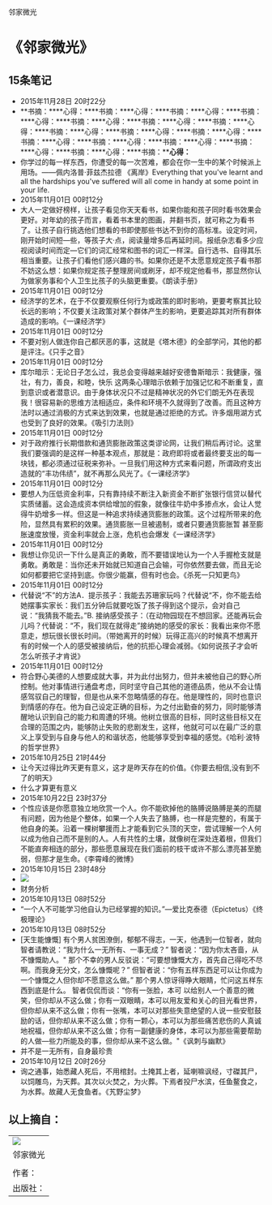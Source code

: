 邻家微光

# 《邻家微光》

## 15条笔记

- 2015年11月28日 20时22分
- **书摘：****心得：****书摘：****心得：****书摘：****心得：****书摘：****心得：****书摘：****心得：****书摘：****心得：****书摘：****心得：****书摘：****心得：****书摘：****心得：****书摘：****心得：****书摘：****心得：****书摘：****心得：****书摘：****心得：****书摘：****心得：****书摘：****心得：****书摘：****心得：**
- 你学过的每一样东西，你遭受的每一次苦难，都会在你一生中的某个时候派上用场。——佩内洛普·菲兹杰拉德 《离岸》Everything that you've learnt and all the hardships you've suffered will all come in handy at some point in your life.
- 2015年11月01日 00时12分
- 大人一定做好榜样，让孩子看见你天天看书，如果你能和孩子同时看书效果会更好。对年幼的孩子而言，看着书本里的图画，并翻书页，就可称之为看书了。让孩子自行挑选他们想看的书即使那些书达不到你的高标准。设定时间，刚开始时间短—些，等孩子大·点，阅读量增多后再延时间。报纸杂志看多少应视阅读时间而定—它们的词汇经常和图书的词汇一样深。自行选书、自得其乐相当重要。让孩子们看他们感兴趣的书。如果你还是不太愿意规定孩子看书那不妨这么想：如果你规定孩子整理房间或刷牙，却不规定他看书，那显然你认为做家务事和个人卫生比孩子的头脑更重要。《朗读手册》
- 2015年11月01日 00时12分
- 经济学的艺术，在于不仅要观察任何行为或政策的即时影响，更要考察其比较长远的影响；不仅要关注政策对某个群体产生的影响，更要追踪其对所有群体造成的影响。《一课经济学》
- 2015年11月01日 00时12分
- 不要对别人做连你自己都厌恶的事，这就是《塔木德》的全部学问，其他的都是评注。《只手之音》
- 2015年11月01日 00时12分
- 库尔暗示：无论日子怎么过，我总会变得越来越好安德鲁斯暗示：我健康，强壮，有力，善良，和睦，快乐 这两条心理暗示依赖于加强记忆和不断重复，直到意识或者潜意识。由于身体状况只不过是精神状况的外它们朗无外在表现我！很容易新的思维方法相适应，条件和环境不久就得到了改善。而且这种方法时以通过消极的方式来达到效果，也就是通过拒绝的方式。许多烟用湖方式也受到了良好的效果。《吸引力法则》
- 2015年11月01日 00时12分
- 对于政府推行长期借款和通货膨胀政策这类谬论网，让我们稍后再讨论。这里我们要强调的是这样一种基本观点，那就是：政府即将或者最终要支出的每一块钱，都必须通过征税来弥补。一旦我们用这种方式来看问题，所谓政府支出造就的“丰功伟绩”，就不再那么风光了。《一课经济学》
- 2015年11月01日 00时12分
- 要想人为压低资金利率，只有靠持续不断注入新资金不断扩张银行信贷以替代实质储蓄。这会造成资本供给增加的假象，就像往牛奶中多掺点水，会让人觉得牛奶增多一样。但这是一种追求持续通货膨胀的政策。这个过程所带来的危险，显然具有累积的效果。通货膨胀一旦被遏制，或者只要通货膨胀暂 甚至膨胀速度放慢，资金利率就会上涨，危机也会爆发《一课经济学》
- 2015年11月01日 00时12分
- 我想让你见识一下什么是真正的勇敢，而不要错误地认为一个人手握枪支就是勇敢。勇敢是：当你还未开始就已知道自己会输，可你依然要去做，而且无论如何都要把它坚持到底。你很少能赢，但有时也会。《杀死一只知更鸟》
- 2015年11月01日 00时12分
- 代替说“不”的方法A．提示孩子：我能去苏珊家玩吗？代替说“不，你不能去给她摆事实家长：我们五分钟后就要吃饭了孩子得到这个提示，会对自己说：“我猜我不能去。”B. 接纳感受孩子：（在动物园现在不想回家。还能再玩会儿吗？代替说：“不，我们现在就得走”接纳她的感受的家长：我看出来你不愿意走，想玩很长很长时间。（带她离开的时候）玩得正高兴的时候真不想离开有的时候一个人的感受被接纳后，他的抗拒心理会减弱。《如何说孩子才会听 怎么听孩子才肯说》
- 2015年11月01日 00时12分
- 符合野心美德的人想要成就大事，并为此付出努力，但并未被他自己的野心所控制。他对事情进行通盘考虑，同时坚守自己其他的道德品质，他从不会让情感驾驭自己的理智，但是也从来不忽略情感的存在。他是理性的，同时也意识到情感的存在。他为自己设定正确的目标，为之付出勤奋的努力，同时能够清醒地认识到自己的能力和周遭的环境。他树立很高的目标，同时这些目标又在合理的范围之内，能够防止失败的悲剧发生，这样，他就可可以在最广泛的意义上享受到与自身与他人的和谐状态，他能够享受到幸福的感觉。《哈利·波特的哲学世界》
- 2015年10月25日 21时44分
- 让今天过得比昨天更有意义，这才是昨天存在的价值。《你要去相信,没有到不了的明天》
- 什么才算更有意义
- 2015年10月22日 23时37分
- 个性应该是你愿意独立地欣赏一个人。你不能砍掉他的胳膊说胳膊是美的而腿有问题，因为他是个整体，如果一个人失去了胳膊，也一样是完整的，有属于他自身的美。沿着一棵树攀援而上才能看到它头顶的天空，尝试理解一个人何以成为他自己而不是别的人。人有共性的土壤，就像树在深处连着根，但我们不能直奔相连的部分，那些愿意展现在我们面前的枝干或许不那么漂亮甚至脆弱，但那才是生命。《李霄峰的微博》
- 2015年10月15日 23时48分
- ![](https://gitee.com/hjb2722404/tuchuang/raw/master/img/20201231121957.png)
- 财务分析
- 2015年10月13日 08时52分
- “一个人不可能学习他自认为已经掌握的知识。”―爱比克泰德（Epictetus）《终极理论》
- 2015年10月13日 08时52分
- [天生能慷慨] 有个男人贫困潦倒，郁郁不得志，一天，他遇到一位智者，就向智者请教说：“我为什么一无所有、一事无成？” 智者说：“因为你太吝啬，从不慷慨助人。" 那个不幸的男人反驳说：“可要想慷慨大方，首先自己得吃不尽啊。而我身无分文，怎么慷慨呢？” 但智者说：“你有五样东西足可以让你成为一个慷慨之人但你却不愿意这么做。” 那个男人惊讶得睁大眼睛，忙问这五样东西到底是什么。 智者侃侃而谈：“你有一张脸，本可 以给别人一个善意的微笑，但你却从不这么做；你有一双眼睛，本可以用友爱和关心的目光看世界，但你却从来不这么做；你有一张嘴，本可以对那些失意绝望的人说一些安慰鼓励的话，但你却从来不这么做；你有一颗心，本可以为那些痛苦悲伤的人真诚地祝福，但你却从来不这么做；你有一副健康的身体，本可以为那些需要帮助的人做―些力所能及的事，但你却从来不这么做。"《讽刺与幽默》
- 并不是一无所有，自身最珍贵
- 2015年10月12日 20时26分
- 询之通事，始悉藏人死后，不用棺封。土掩其上者，延喇嘛讽经，寸磔其尸，以饲雕鸟，为天葬。其次以火焚之，为火葬。下焉者投尸水滨，任鱼鳌食之，为水葬。故藏人无食鱼者。《艽野尘梦》

## 以上摘自：

|     |
| --- |
| ![](../_resources/f4bc7d92c5576bba40a9cf2081f6f8ea.png) |
| 邻家微光 |
|     |
| 作者： |
| 出版社： |